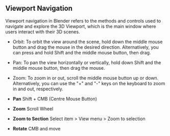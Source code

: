 ## Viewport Navigation

Viewport navigation in Blender refers to the methods and controls used to navigate and explore the 3D Viewport, which is the main window where users interact with their 3D scenes. 

* Orbit: To orbit the view around the scene, hold down the middle mouse button and drag the mouse in the desired direction. Alternatively, you can press and hold Shift and the middle mouse button, then drag.
* Pan: To pan the view horizontally or vertically, hold down Shift and the middle mouse button, then drag the mouse.
* Zoom: To zoom in or out, scroll the middle mouse button up or down. Alternatively, you can use the "+" and "-" keys on the keyboard to zoom in and out, respectively.

* **Pan** Shift + CMB (Centre Mouse Button)
* **Zoom** Scroll Wheel
* **Zoom to Section** Select item > View menu > Zoom to selection
* **Rotate** CMB and move
